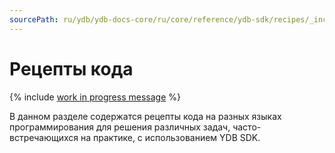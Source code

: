 ```yaml
---
sourcePath: ru/ydb/ydb-docs-core/ru/core/reference/ydb-sdk/recipes/_includes/index.md
---
```

# Рецепты кода

{% include [work in progress message](addition.md) %}

В данном разделе содержатся рецепты кода на разных языках программирования для решения различных задач, часто-встречающихся на практике, с использованием YDB SDK.
